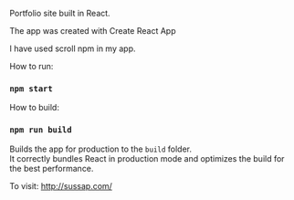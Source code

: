 Portfolio site built in React. 

The app was created with Create React App

I have used scroll npm in my app. 

How to run:

### `npm start`

How to build:

### `npm run build`

Builds the app for production to the `build` folder.<br>
It correctly bundles React in production mode and optimizes the build for the best performance.

To visit: http://sussap.com/

